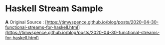 # Haskell Stream Sample

**A** Original Source : [https://timwspence.github.io/blog/posts/2020-04-30-functional-streams-for-haskell.html](https://timwspence.github.io/blog/posts/2020-04-30-functional-streams-for-haskell.html)
